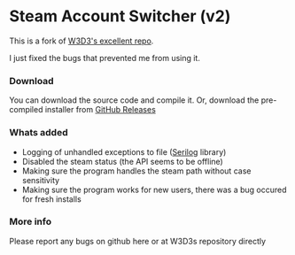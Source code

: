 # Steam Account Switcher (v2)
This is a fork of [W3D3's excellent repo](https://github.com/W3D3/SteamAccountSwitcher2).

I just fixed the bugs that prevented me from using it.


### Download
You can download the source code and compile it.
Or, download the pre-compiled installer from [GitHub Releases](https://github.com/Ogglord/SteamAccountSwitcher2/releases/tag/ogglord)

### Whats added
- Logging of unhandled exceptions to file ([Serilog](https://serilog.net/) library)
- Disabled the steam status (the API seems to be offline)
- Making sure the program handles the steam path without case sensitivity
- Making sure the program works for new users, there was a bug occured for fresh installs

### More info
Please report any bugs on github here or at W3D3s repository directly